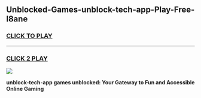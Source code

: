 
## Unblocked-Games-unblock-tech-app-Play-Free-l8ane
<h3>
<a href="https://premium76.site?title=unblock-tech-app&ref=18A1">CLICK TO PLAY</a></h3>
<hr>

<h3>
<a href="https://premium76.site?title=unblock-tech-app&ref=18A1">CLICK 2 PLAY</a>
  
</h3>

<a href="https://premium76.site?title=unblock-tech-app&ref=18A1"><img src="https://clearcache.store/games.png"></a>


**unblock-tech-app games unblocked: Your Gateway to Fun and Accessible Online Gaming**
